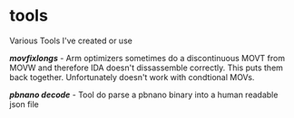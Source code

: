 # tools
Various Tools I've created or use    
    
***movfixlongs*** - Arm optimizers sometimes do a discontinuous MOVT from MOVW and therefore IDA doesn't dissassemble correctly. This puts them back together. Unfortunately doesn't work with condtional MOVs.

***pbnano decode*** - Tool do parse a pbnano binary into a human readable json file



